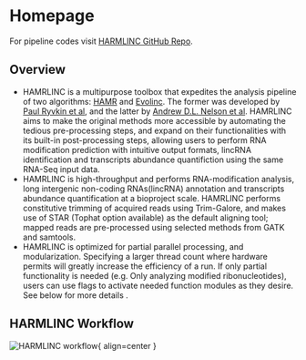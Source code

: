 # Homepage

For pipeline codes visit [HARMLINC GitHub Repo](https://github.com/chosenobih/HAMRLINC/tree/main).


## Overview
* HAMRLINC is a multipurpose toolbox that expedites the analysis pipeline of two algorithms: [HAMR](https://github.com/GregoryLab/HAMR) and [Evolinc](https://github.com/Evolinc/Evolinc-I/tree/master). The former was developed by [Paul Ryvkin et al](https://rnajournal.cshlp.org/content/19/12/1684), and the latter by [Andrew D.L. Nelson et al](https://www.frontiersin.org/articles/10.3389/fgene.2017.00052/full). HAMRLINC aims to make the original methods more accessible by automating the tedious pre-processing steps, and expand on their functionalities with its built-in post-processing steps, allowing users to perform RNA modification prediction with intuitive output formats, lincRNA identification and transcripts abundance quantifiction using the same RNA-Seq input data.
* HAMRLINC is high-throughput and performs RNA-modification analysis, long intergenic non-coding RNAs(lincRNA) annotation and transcripts abundance quantification at a bioproject scale. HAMRLINC performs constitutive trimming of acquired reads using Trim-Galore, and makes use of STAR (Tophat option available) as the default aligning tool; mapped reads are pre-processed using selected methods from GATK and samtools.
* HAMRLINC is optimized for partial parallel processing, and modularization. Specifying a larger thread count where hardware permits will greatly increase the efficiency of a run. If only partial functionality is needed (e.g. Only analyzing modified ribonucleotides), users can use flags to activate needed function modules as they desire. See below for more details .


## HARMLINC Workflow

![HARMLINC workflow](/home/chosen/hamrlinc_docs/figures/hamrlinc_workflow.png){ align=center }